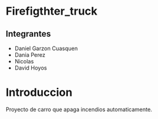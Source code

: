 # Firefigthter_truck

## Integrantes 
- Daniel Garzon Cuasquen
- Dania Perez
- Nicolas
- David Hoyos

# Introduccion 
Proyecto de carro que apaga incendios automaticamente.
